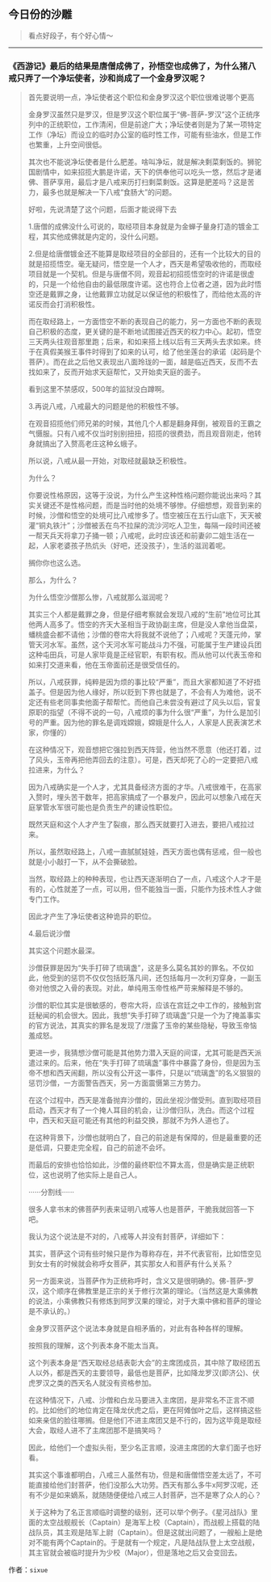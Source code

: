 ## 今日份的沙雕

> 看点好段子，有个好心情～


 
---

### 《西游记》最后的结果是唐僧成佛了，孙悟空也成佛了，为什么猪八戒只弄了一个净坛使者，沙和尚成了一个金身罗汉呢？

> 首先要说明一点，净坛使者这个职位和金身罗汉这个职位很难说哪个更高
> 
> 金身罗汉虽然只是罗汉，但是罗汉这个职位属于“佛-菩萨-罗汉”这个正统序列中的正统职位，工作清闲，但是前途广大；净坛使者则是为了某一项特定工作（净坛）而设立的临时办公室的临时性工作，可能有些油水，但是工作也繁重，上升空间很低。
> 
> 其次也不能说净坛使者是什么肥差。啥叫净坛，就是解决剩菜剩饭的。狮驼国剧情中，如来招揽大鹏是许诺，天下的供奉他可以吃头一悠，然后才是诸佛、菩萨享用，最后才是八戒来历打扫剩菜剩饭。这算是肥差吗？这是苦力，最多也就是解决一下八戒“食肠大”的问题。
> 
> 好啦，先说清楚了这个问题，后面才能说得下去
> 
> 1.唐僧的成佛没什么可说的，取经项目本身就是为金蝉子量身打造的镀金工程，其实他成佛就是内定的，没什么问题。
> 
> 2.但是给唐僧镀金还不能算是取经项目的全部目的，还有一个比较大的目的就是招揽悟空。毫无疑问，悟空是一个人才，西天是希望吸收他的，而取经项目就是一个契机。但是与唐僧不同，观音起初招揽悟空时的许诺是很虚的，只是一个给他自由的最低限度许诺。这也符合上位者之道，因为此时悟空还是戴罪之身，让他戴罪立功就足以保证他的积极性了，而给他太高的许诺反而会打消积极性。
> 
> 而在取经路上，一方面悟空不断的表现自己的能力，另一方面也不断的表现自己积极的态度，更关键的是不断地试图接近西天的权力中心。起初，悟空三天两头往观音那里跑；后来，和如来搭上线以后有三天两头去求如来。终于在真假美猴王事件时得到了如来的认可，给了他坐莲台的承诺（起码是个菩萨）。而在此之后他又表现出八面玲珑的一面，越是临近西天，反而不去找如来了，反而开始求天庭帮忙，又开始卖天庭的面子。
> 
> 看到这里不禁感叹，500年的监狱没白蹲啊。
> 
> 3.再说八戒，八戒最大的问题是他的积极性不够。
> 
> 在观音招揽他们师兄弟的时候，其他几个人都是翻身拜倒，被观音的王霸之气慑服。只有八戒不仅当时别别扭扭，招揽的很费劲，而且观音刚走，他转身就搞出了入赘高老庄这种幺蛾子。
> 
> 所以说，八戒从最一开始，对取经就最缺乏积极性。
> 
> 为什么？
> 
> 你要说性格原因，这等于没说，为什么产生这种性格问题你能说出来吗？其实关键还不是性格问题，而是当时他的处境不够惨。仔细想想，观音到来的时候，沙僧和悟空的处境可比八戒惨多了。悟空被压在五行山底下，天天被灌“铜丸铁汁”；沙僧被丢在鸟不拉屎的流沙河吃人卫生，每隔一段时间还被一帮天兵天将拿刀子捅一顿；八戒呢，此时应该还和前妻卯二姐生活在一起，人家老婆孩子热炕头（好吧，还没孩子），生活的滋润着呢。
> 
> 搁你你也这么选。
> 
> 那么，为什么？
> 
> 为什么悟空沙僧那么惨，八戒就那么滋润呢？
> 
> 其实三个人都是戴罪之身，但是仔细考察就会发现八戒的“生前”地位可比其他两人高多了。悟空的齐天大圣相当于政协副主席，但是没人拿他当盘菜，蟠桃盛会都不请他；沙僧的卷帘大将我就不说他了；八戒呢？天蓬元帅，掌管天河水军。虽然，这个天河水军可能战斗力不强，可能属于生产建设兵团这种屯田兵，可是人家毕竟是正经官职，有职有权。而从他可以代表玉帝和如来打交道来看，他在玉帝面前还是很受信任的。
> 
> 所以，八戒获罪，纯粹是因为烦的事比较“严重”，而且大家都知道了不好捂盖子。但是因为他人缘好，所以贬到下界也就是了，不会有人为难他，说不定还有些老同事卖他面子帮帮忙。而他自己未尝没有避过了风头以后，官复原职的指望（不得不说的一句，八戒烦的事为什么很“严重”，为什么是加引号的严重。因为他的罪名是调戏嫦娥，嫦娥是什么人，人家是人民表演艺术家，你懂的）
> 
> 在这种情况下，观音想把它强拉到西天阵营，他当然不愿意（他还打着，过了风头，玉帝再把他弄回去的注意）。可是，西天却死了心的一定要把八戒拉进来，为什么？
> 
> 因为八戒确实是一个人才，尤其具备经济方面的才华。八戒很难干，在高家入赘时，埋头苦干数年，把高家搞成了一个暴发户，因此可以想象八戒在天庭掌管水军很可能也是负责生产的建设性职位。
> 
> 既然天庭和这个人才产生了裂痕，那么西天就要打入进去，要把八戒拉过来。
> 
> 所以，虽然取经路上，八戒一直腻腻娃娃，西天方面也偶有惩戒，但一般也就是小小敲打一下，从不会撕破脸。
> 
> 当然，取经路上的种种表现，也让西天逐渐明白了一点，八戒这个人才干是有的，心性就差了一点，可以用，但不能独当一面，只能作为技术性人才做专门工作。
> 
> 因此才产生了净坛使者这种诡异的职位。
> 
> 4.最后说沙僧
> 
> 其实这个问题水最深。
> 
> 沙僧获罪是因为“失手打碎了琉璃盏”，这是多么莫名其妙的罪名。不仅如此，他受到的惩罚不仅仅包括贬落凡间，还包括每月一次利刃穿身，一副玉帝对他恨之入骨的表现。对此，单纯用玉帝性格严苛来解释是不够的。
> 
> 沙僧的职位其实是很敏感的，卷帘大将，应该在宫廷之中工作的，接触到宫廷秘闻的机会很大。因此，我想“失手打碎了琉璃盏”只是一个为了掩盖事实的官方说法，其真实的罪名是发现了/泄露了玉帝的某些隐秘，导致玉帝恼羞成怒。
> 
> 更进一步，我猜想沙僧可能是其他势力潜入天庭的间谍，尤其可能是西天派遣过来的。后来，他在“失手打碎了琉璃盏”事件中暴露了身份，但是因为玉帝不想和西天闹翻，所以没有公开这一事件，只是以“琉璃盏”的名义狠狠的惩罚沙僧，一方面警告西天，另一方面震慑第三方势力。
> 
> 在这个过程中，西天是准备抛弃沙僧的，因此坐视沙僧受刑。直到取经项目启动，西天才有了一个掩人耳目的机会，让沙僧归队，洗白。而这个过程中，西天和天庭可能还有其他的利益交换，那就不为外人道也了。
> 
> 在这种背景下，沙僧也就明白了，自己的前途是有保障的，但是最重要的还是低调，只要走完全程，自己的前途不会坏。
> 
> 而最后的安排也恰恰如此，沙僧的最终职位不算太高，但是确实是正统职位，这也说明了他实际上是自己人。
> 
> ······分割线······
> 
> 很多人拿书末的佛菩萨列表来证明八戒等人也是菩萨，干脆我就回答一下吧。
> 
> 我认为这个说法是不对的，八戒等人并没有封菩萨，详细如下：
> 
> 其实，菩萨这个词有些时候只是作为尊称存在，并不代表官衔，比如悟空见到女士有的时候就会称呼女菩萨，其实那女人和菩萨有什么关系？
> 
> 另一方面来说，当菩萨作为正统称呼时，含义又是很明确的。佛-菩萨-罗汉，这个顺序在佛教里是正宗的关于修行次第的理论。（当然这是大乘佛教的说法，小乘佛教只有修炼到阿罗汉果的理论，对于大乘中佛和菩萨的理论是不承认的。）
> 
> 金身罗汉菩萨这个说法本身就是自相矛盾的，对此有各种各样的理解。
> 
> 按照我的理解，这个列表本身不能太当真。
> 
> 这个列表本身是“西天取经总结表彰大会”的主席团成员，其中除了取经团五人以外，都是西天的主要领导，最低也是菩萨，比如降龙罗汉(即济公)、伏虎罗汉之类的西天名人就没有资格参加。
> 
> 在这种情况下，八戒、沙僧和白龙马要进入主席团，是非常名不正言不顺的。比如他们的地位肯定在降龙伏虎之后，更在阿傩伽叶之后，这样搞这些如来亲信的脸往哪搁。但是他们不进主席团又是不行的，因为这毕竟是取经大会，取经人进不了主席团那不是搞笑吗？
> 
> 因此，给他们一个虚拟头衔，至少名正言顺，没进主席团的大拿们面子也好看。
> 
> 其实这个事谁都明白，八戒三人虽然有功，但是和唐僧悟空差太远了，不可能直接给他们封菩萨，他们没那么大功劳。西天有那么多牛x阿罗汉呢，还有不少是如来嫡系，就随随便便给八戒三人封菩萨，岂不是寒了众人的心？
> 
> 关于这种为了名正言顺临时调整的级别，还可以举个例子。《星河战队》里面的太空战舰舰长（Captain）是海军上校（Captain），而战舰上搭载的陆战队员，其主观是陆军上尉（Captain）。但是这就出问题了，一艘船上是绝对不能有两个Captain的。于是就有一个规定，凡是陆战队登上太空战舰，其主官就会被临时提升为少校（Major），但是落地之后又会变回去。


作者：`sixue`